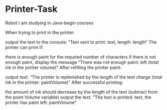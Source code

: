 # Printer-Task
Robot
I am studying in Java-begin courses

When trying to print in the printer:

output the text to the console: “Text sent to print: text, length: length“
The printer can print if:

there is enough paint for the required number of characters
if there is not enough paint, display the message “There was not enough paint: left (total ink in the printer volume)”
After refilling the printer paint:

output text: “The printer is replenished by the length of the text charge (total ink in the printer: paintVolume)”
After successful printing:

the amount of ink should decrease by the length of the text (subtract from the point Volume variable)
output the text: “The text is printed: text, the printer has paint left: paintVolume“
